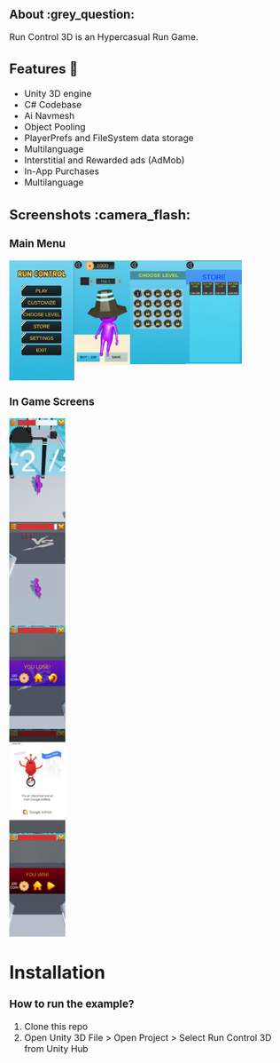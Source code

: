 




<h2>
  About :grey_question:
</h2>
<p><font size="3">
  Run Control 3D is an Hypercasual Run Game.
</p>


<h2>Features 📱</h2>
<ul>
  <li>Unity 3D engine</li>
  <li>C# Codebase</li>
  <li>Ai Navmesh</li>
  <li>Object Pooling</li>
  <li>PlayerPrefs and FileSystem data storage</li>
  <li>Multilanguage</li>
  <li>Interstitial and Rewarded ads (AdMob)</li>
  <li>In-App Purchases</li>
  <li>Multilanguage</li>
</ul>
<h2>
  Screenshots :camera_flash:
</h2>
<h3>Main Menu</h3>
<div style="display:flex;">
    <img src="./images/1.png" alt="Onboard1" width="23.3%" height="23.3%">
    <img src="./images/2.png" alt="Onboard2" width="20%" height="20%">
    <img src="./images/3.png" alt="Onboard3" width="20%" height="20%">
    <img src="./images/5.png" alt="Onboard4" width="20%" height="20%">
</div>
<h3>In Game Screens</h3>
<div style="display:flex; flex-direction:column;">
    <img src="./images/_1.png" alt="Ingame1" width="20%" height="20%">
    <img src="./images/_2.png" alt="Ingame2" width="20%" height="20%">
    <img src="./images/_3.png" alt="Ingame3" width="20%" height="20%">
    <img src="./images/_4.png" alt="Ingame4" width="20%" height="20%">
    <img src="./images/_5.png" alt="Ingame5" width="20%" height="20%">
</div>

<h1> Installation </h1>

### How to run the example?

1. Clone this repo 
2. Open Unity 3D File > Open Project > Select Run Control 3D from Unity Hub

